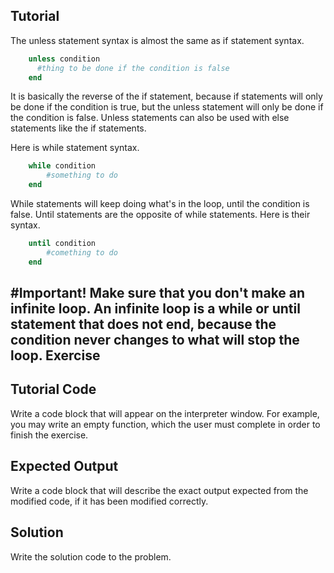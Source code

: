 Tutorial
--------
The unless statement syntax is almost the same as if statement syntax.
```ruby
    unless condition
      #thing to be done if the condition is false
    end
```

It is basically the reverse of the if statement, because if statements will only be done if the condition is true, but the unless statement will only be done if the condition is false. Unless statements can also be used with else statements like the if statements.

Here is while statement syntax.
```ruby
    while condition
        #something to do
    end
```
While statements will keep doing what's in the loop, until the condition is false.
Until statements are the opposite of while statements. Here is their syntax.
```ruby
    until condition
        #comething to do
    end
```
#Important!
Make sure that you don't make an **infinite loop**. An infinite loop is a while or until statement that does not end, because the condition never changes to what will stop the loop.
Exercise
--------


Tutorial Code
-------------
Write a code block that will appear on the interpreter window. For example, you may
write an empty function, which the user must complete in order to finish the exercise.

Expected Output
---------------
Write a code block that will describe the exact output expected from the modified code,
if it has been modified correctly.

Solution
--------
Write the solution code to the problem.
